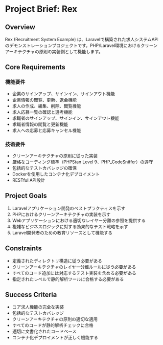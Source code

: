 # Project Brief: Rex

## Overview
Rex (Recruitment System Example) は、Laravelで構築された求人システムAPIのデモンストレーションプロジェクトです。PHP/Laravel環境におけるクリーンアーキテクチャの原則の実装例として機能します。

## Core Requirements

### 機能要件
- 企業のサインアップ、サインイン、サインアウト機能
- 企業情報の閲覧、更新、退会機能
- 求人の作成、編集、削除、閲覧機能
- 求人応募一覧の確認と選考機能
- 求職者のサインアップ、サインイン、サインアウト機能
- 求職者情報の閲覧と更新機能
- 求人への応募と応募キャンセル機能

### 技術要件
- クリーンアーキテクチャの原則に従った実装
- 厳格なコーディング標準（PHPStan Level 9、PHP_CodeSniffer）の遵守
- 包括的なテストカバレッジの確保
- Dockerを使用したコンテナ化デプロイメント
- RESTful API設計

## Project Goals
1. Laravelアプリケーション開発のベストプラクティスを示す
2. PHPにおけるクリーンアーキテクチャの実装を示す
3. Webアプリケーションにおける適切なレイヤー分離の参照を提供する
4. 複雑なビジネスロジックに対する効果的なテスト戦略を示す
5. Laravel開発者のための教育リソースとして機能する

## Constraints
- 定義されたディレクトリ構造に従う必要がある
- クリーンアーキテクチャのレイヤー分離ルールに従う必要がある
- すべてのコード追加には対応するテスト実装を含める必要がある
- 指定されたレベルで静的解析ツールに合格する必要がある

## Success Criteria
- コア求人機能の完全な実装
- 包括的なテストカバレッジ
- クリーンアーキテクチャの原則の適切な適用
- すべてのコードが静的解析チェックに合格
- 適切に文書化されたコードベース
- コンテナ化デプロイメントが正しく機能する
